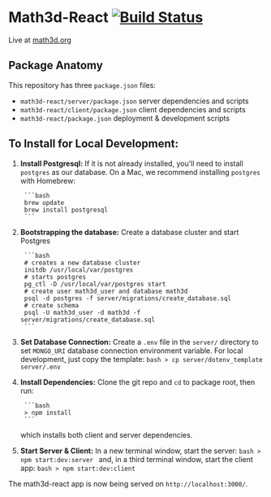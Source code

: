# Math3d-React [![Build Status](https://travis-ci.com/ChristopherChudzicki/math3d-react.svg?branch=master)](https://travis-ci.com/ChristopherChudzicki/math3d-react)

Live at [math3d.org](https://www.math3d.org)

## Package Anatomy

This repository has three `package.json` files:

- `math3d-react/server/package.json` server dependencies and scripts
- `math3d-react/client/package.json` client dependencies and scripts
- `math3d-react/package.json` deployment & development scripts


## To Install for Local Development:

1. **Install Postgresql:** If it is not already installed, you'll need to install `postgres` as our database. On a Mac, we recommend installing `postgres` with Homebrew:

        ```bash
        brew update
        brew install postgresql
        ```

1. **Bootstrapping the database:** Create a database cluster and start Postgres 

        ```bash
        # creates a new database cluster
        initdb /usr/local/var/postgres
        # starts postgres
        pg_ctl -D /usr/local/var/postgres start
        # create user math3d_user and database math3d
        psql -d postgres -f server/migrations/create_database.sql
        # create schema
        psql -U math3d_user -d math3d -f server/migrations/create_database.sql
        ```

1. **Set Database Connection:** Create a `.env` file in the `server/` directory to set `MONGO_URI` database connection environment variable. For local development, just copy the template:
        ```bash
        > cp server/dotenv_template server/.env
        ```

1. **Install Dependencies:** Clone the git repo and `cd` to package root, then run:

        ```bash
        > npm install
        ```
    which installs both client and server dependencies.


1. **Start Server & Client:** In a new terminal window, start the server:
        ```bash
        > npm start:dev:server
        ```
    and, in a third terminal window, start the client app:
        ```bash
        > npm start:dev:client
        ```

The math3d-react app is now being served on `http://localhost:3000/`.
